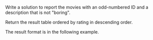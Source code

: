 Write a solution to report the movies with an odd-numbered ID and a description that is not "boring".

Return the result table ordered by rating in descending order.

The result format is in the following example.